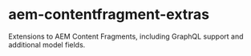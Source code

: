 # aem-contentfragment-extras
Extensions to AEM Content Fragments, including GraphQL support and additional model fields.
